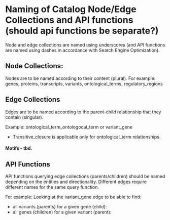 # Naming of Catalog Node/Edge Collections and API functions (should api functions be separate?)

Node and edge collections are named using underscores (and API functions are named using dashes in accordance with Search Engine Optimization).


## Node Collections:
Nodes are to be named according to their content (plural).
For example: genes, proteins, transcripts, variants, ontological_terms, regulatory_regions


## Edge Collections
Edges are to be named according to the parent-child relationship that they contain (singular).

Example: ontological_term_ontologocal_term or variant_gene

- Transitive_closure is applicable only for ontological_term relationships.


#### Motifs - tbd.


## API Functions

API functions querying edge collections (parents/children) should be named depending on the entities and directionality. Different edges require different names for the same query function.

For example: Looking at the variant_gene edge to be able to find:
* all variants (parents) for a given gene (child):
* all genes (children) for a given variant (parent):

